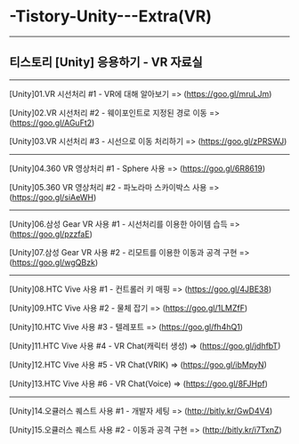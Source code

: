 # -Tistory-Unity---Extra(VR)

-----------------------------------

## 티스토리 [Unity] 응용하기 - VR 자료실

-----------------------------------

[Unity]01.VR 시선처리 #1 - VR에 대해 알아보기 => (https://goo.gl/mruLJm)

[Unity]02.VR 시선처리 #2 - 웨이포인트로 지정된 경로 이동 => (https://goo.gl/AGuFt2)

[Unity]03.VR 시선처리 #3 - 시선으로 이동 처리하기 => (https://goo.gl/zPRSWJ)

-----------------------------------

[Unity]04.360 VR 영상처리 #1 - Sphere 사용 => (https://goo.gl/6R8619)

[Unity]05.360 VR 영상처리 #2 - 파노라마 스카이박스 사용 => (https://goo.gl/siAeWH)

-----------------------------------

[Unity]06.삼성 Gear VR 사용 #1 - 시선처리를 이용한 아이템 습득 => (https://goo.gl/pzzfaE)

[Unity]07.삼성 Gear VR 사용 #2 - 리모트를 이용한 이동과 공격 구현 => (https://goo.gl/wgQBzk)

-----------------------------------

[Unity]08.HTC Vive 사용 #1 - 컨트롤러 키 매핑 => (https://goo.gl/4JBE38)

[Unity]09.HTC Vive 사용 #2 - 물체 잡기 => (https://goo.gl/1LMZfF)

[Unity]10.HTC Vive 사용 #3 - 텔레포트 => (https://goo.gl/fh4hQ1)

[Unity]11.HTC Vive 사용 #4 - VR Chat(캐릭터 생성) => (https://goo.gl/jdhfbT)

[Unity]12.HTC Vive 사용 #5 - VR Chat(VRIK) => (https://goo.gl/ibMpyN)

[Unity]13.HTC Vive 사용 #6 - VR Chat(Voice) => (https://goo.gl/8FJHpf)

-----------------------------------

[Unity]14.오큘러스 퀘스트 사용 #1 - 개발자 세팅 => (http://bitly.kr/GwD4V4)

[Unity]15.오큘러스 퀘스트 사용 #2 - 이동과 공격 구현 => (http://bitly.kr/i7TxnZ)

